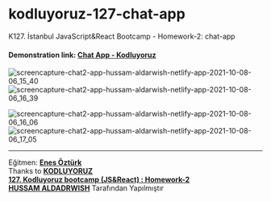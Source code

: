 # kodluyoruz-127-chat-app

K127. İstanbul JavaScript&amp;React Bootcamp - Homework-2: chat-app
#### Demonstration link: [**Chat App - Kodluyoruz**](https://chat-app-hussam-aldarwish.vercel.app/)  
  
  
![screencapture-chat2-app-hussam-aldarwish-netlify-app-2021-10-08-06_15_40](https://user-images.githubusercontent.com/90006627/136492740-98f7bb42-ec70-4a1a-ac0f-0c10c44998e2.png)  
![screencapture-chat2-app-hussam-aldarwish-netlify-app-2021-10-08-06_16_39](https://user-images.githubusercontent.com/90006627/136492799-85b15824-4635-41c2-818f-84345dd20f9b.png)

![screencapture-chat2-app-hussam-aldarwish-netlify-app-2021-10-08-06_16_06](https://user-images.githubusercontent.com/90006627/136492765-32ba786b-a480-4ebe-b64b-d784c87b9a86.png)  
![screencapture-chat2-app-hussam-aldarwish-netlify-app-2021-10-08-06_17_05](https://user-images.githubusercontent.com/90006627/136492844-70b0cebb-8fbb-4e75-b148-44ba3d3ccb90.png)

---

Eğitmen: [**Enes Öztürk**](https://github.com/enesozturk)  
Thanks to [**KODLUYORUZ**](https://www.kodluyoruz.org)  
[**127. Kodluyoruz bootcamp (JS&React) : Homework-2**](https://github.com/kodluyoruz-js-react-bootcamp-127/course/blob/master/homework-2.md)  
[**HUSSAM ALDADRWISH**](mailto:hussam.aldarwish@hotmail.com) Tarafından Yapılmıştır

